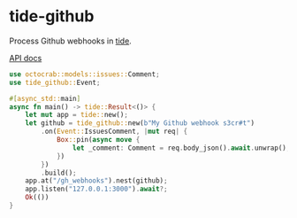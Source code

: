 # tide-github

Process Github webhooks in [tide](https://github.com/http-rs/tide).

[API docs](https://docs.rs/tide-github/0.1.0/tide_github/)

```Rust
use octocrab::models::issues::Comment;
use tide_github::Event;

#[async_std::main]
async fn main() -> tide::Result<()> {
    let mut app = tide::new();
    let github = tide_github::new(b"My Github webhook s3cr#t")
        .on(Event::IssuesComment, |mut req| {
            Box::pin(async move {
                let _comment: Comment = req.body_json().await.unwrap();
            })
        })
        .build();
    app.at("/gh_webhooks").nest(github);
    app.listen("127.0.0.1:3000").await?;
    Ok(())
}
```
